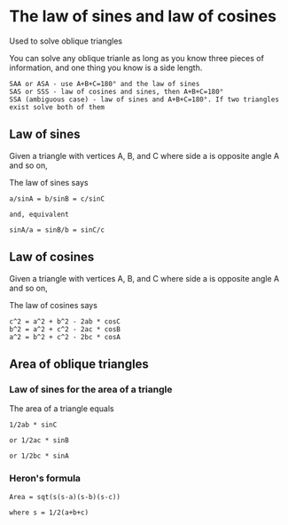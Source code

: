 # The law of sines and law of cosines

Used to solve oblique triangles

You can solve any oblique trianle as long as you know three pieces of information, and one thing you know
is a side length.

```
SAA or ASA - use A+B+C=180° and the law of sines
SAS or SSS - law of cosines and sines, then A+B+C=180°
SSA (ambiguous case) - law of sines and A+B+C=180°. If two triangles exist solve both of them
```

## Law of sines

Given a triangle with vertices A, B, and C where side a is opposite angle A and so on,

The law of sines says

```
a/sinA = b/sinB = c/sinC

and, equivalent

sinA/a = sinB/b = sinC/c
```

## Law of cosines

Given a triangle with vertices A, B, and C where side a is opposite angle A and so on,

The law of cosines says

```
c^2 = a^2 + b^2 - 2ab * cosC
b^2 = a^2 + c^2 - 2ac * cosB
a^2 = b^2 + c^2 - 2bc * cosA
```

## Area of oblique triangles

### Law of sines for the area of a triangle

The area of a triangle equals

```
1/2ab * sinC

or 1/2ac * sinB

or 1/2bc * sinA
```

### Heron's formula

```
Area = sqt(s(s-a)(s-b)(s-c))

where s = 1/2(a+b+c)
```

